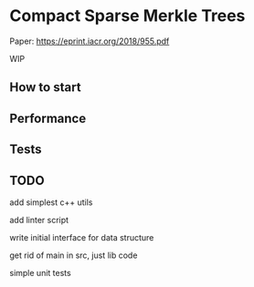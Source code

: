 # Compact Sparse Merkle Trees

Paper: https://eprint.iacr.org/2018/955.pdf

WIP

## How to start

## Performance

## Tests


## TODO
add simplest c++ utils

add linter script

write initial interface for data structure

get rid of main in src, just lib code

simple unit tests